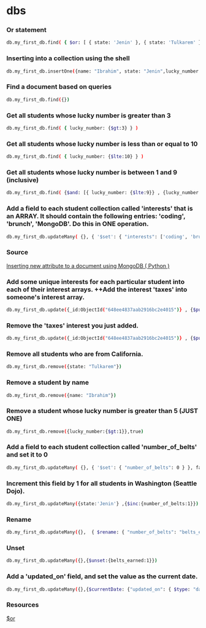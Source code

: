 # dbs

### Or statement

```bash
db.my_first_db.find( { $or: [ { state: 'Jenin' }, { state: 'Tulkarem' } ] } )
```

### Inserting into a collection using the shell

```bash
db.my_first_db.insertOne({name: "Ibrahim", state: "Jenin",lucky_number: 8 , birthday: {month: 12 , day :11 ,year:1996}})
```

### Find a document based on queries

```bash
db.my_first_db.find({})
```

### Get all students whose lucky number is greater than 3

```bash
db.my_first_db.find( { lucky_number: {$gt:3} } )
```

### Get all students whose lucky number is less than or equal to 10

```bash
db.my_first_db.find( { lucky_number: {$lte:10} } )
```

### Get all students whose lucky number is between 1 and 9 (inclusive)

```bash
db.my_first_db.find( {$and: [{ lucky_number: {$lte:9}} , {lucky_number:{$gte:1}} ] })
```

### Add a field to each student collection called 'interests' that is an ARRAY. It should contain the following entries: 'coding', 'brunch', 'MongoDB'. Do this in ONE operation.

```bash
db.my_first_db.updateMany( {}, { '$set': { "interests": ['coding', 'brunch', 'MongoDB'] } }, false, true)
```

### Source

[Inserting new attribute to a document using MongoDB ( Python )](https://stackoverflow.com/questions/5056190/inserting-new-attribute-to-a-document-using-mongodb-python)

### Add some unique interests for each particular student into each of their interest arrays. ++Add the interest 'taxes' into someone's interest array.

```bash
db.my_first_db.update({_id:ObjectId("648ee4837aab2916bc2e4015")} , {$push: {interests:'running'}})
```

### Remove the 'taxes' interest you just added.

```bash
db.my_first_db.update({_id:ObjectId("648ee4837aab2916bc2e4015")} , {$pull: {interests:'taxes'}})
```

### Remove all students who are from California.

```bash
db.my_first_db.remove({state: "Tulkarem"})
```

### Remove a student by name

```bash
db.my_first_db.remove({name: "Ibrahim"})
```

### Remove a student whose lucky number is greater than 5 (JUST ONE)

```bash
db.my_first_db.remove({lucky_number:{$gt:1}},true)
```

### Add a field to each student collection called 'number_of_belts' and set it to 0

```bash
db.my_first_db.updateMany( {}, { '$set': { "number_of_belts": 0 } }, false, true)
```

### Increment this field by 1 for all students in Washington (Seattle Dojo).

```bash
db.my_first_db.updateMany({state:'Jenin'} ,{$inc:{number_of_belts:1}})
```

### Rename

```bash
db.my_first_db.updateMany({},  { $rename: { "number_of_belts": "belts_earned" } })
```

### Unset

```bash
db.my_first_db.updateMany({},{$unset:{belts_earned:1}})
```

### Add a 'updated_on' field, and set the value as the current date.

```bash
db.my_first_db.updateMany({},{$currentDate: {"updated_on": { $type: "date" } }},false, true)
```

### Resources

[$or](https://www.mongodb.com/docs/manual/reference/operator/query/or/)